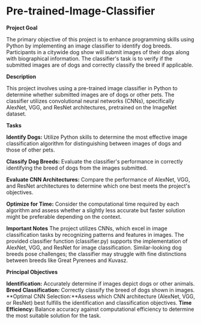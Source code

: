 # Pre-trained-Image-Classifier

**Project Goal**

The primary objective of this project is to enhance programming skills using Python by implementing an image classifier to identify dog breeds. Participants in a citywide dog show will submit images of their dogs along with biographical information. The classifier's task is to verify if the submitted images are of dogs and correctly classify the breed if applicable.

**Description**

This project involves using a pre-trained image classifier in Python to determine whether submitted images are of dogs or other pets. The classifier utilizes convolutional neural networks (CNNs), specifically AlexNet, VGG, and ResNet architectures, pretrained on the ImageNet dataset.

**Tasks**

**Identify Dogs:** 
Utilize Python skills to determine the most effective image classification algorithm for distinguishing between images of dogs and those of other pets.

**Classify Dog Breeds:**
Evaluate the classifier's performance in correctly identifying the breed of dogs from the images submitted.

**Evaluate CNN Architectures:** Compare the performance of AlexNet, VGG, and ResNet architectures to determine which one best meets the project's objectives.

**Optimize for Time:** Consider the computational time required by each algorithm and assess whether a slightly less accurate but faster solution might be preferable depending on the context.

**Important Notes**
The project utilizes CNNs, which excel in image classification tasks by recognizing patterns and features in images.
The provided classifier function (classifier.py) supports the implementation of AlexNet, VGG, and ResNet for image classification.
Similar-looking dog breeds pose challenges; the classifier may struggle with fine distinctions between breeds like Great Pyrenees and Kuvasz.

**Principal Objectives**

**Identification:** Accurately determine if images depict dogs or other animals.
**Breed Classification:** Correctly classify the breed of dogs shown in images.
**Optimal CNN Selection:**Assess which CNN architecture (AlexNet, VGG, or ResNet) best fulfills the identification and classification objectives.
**Time Efficiency:** Balance accuracy against computational efficiency to determine the most suitable solution for the task.
